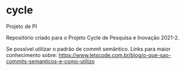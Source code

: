 # cycle
Projeto de PI 


Repositório criado para o Projeto Cycle de Pesquisa e Inovação 2021-2.

Se possível utilizar o padrão de commit semântico.
Links para maior conhecimento sobre:
https://www.letscode.com.br/blog/o-que-sao-commits-semanticos-e-como-utilizo

